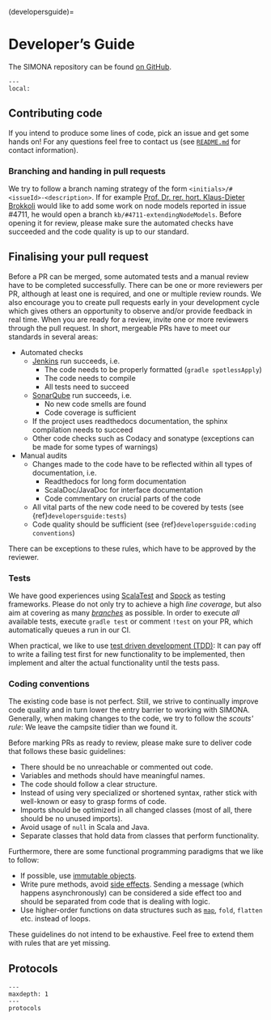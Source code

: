 (developersguide)=

# Developer’s Guide

The SIMONA repository can be found [on GitHub](https://github.com/ie3-institute/simona).

```{contents}
---
local:
```

## Contributing code

If you intend to produce some lines of code, pick an issue and get some hands on! For any questions feel
free to contact us (see [`README.md`](https://github.com/ie3-institute/simona/blob/dev/README.md) for contact information).

### Branching and handing in pull requests

We try to follow a branch naming strategy of the form `<initials>/#<issueId>-<description>`.
If for example [Prof. Dr. rer. hort. Klaus-Dieter Brokkoli](https://www.instagram.com/prof_broccoli/) would like to add some work on node models reported in issue #4711, he would open a branch `kb/#4711-extendingNodeModels`.
Before opening it for review, please make sure the automated checks have succeeded and the code quality is up to our standard.

## Finalising your pull request

Before a PR can be merged, some automated tests and a manual review have to be completed successfully.
There can be one or more reviewers per PR, although at least one is required, and one or multiple review rounds.
We also encourage you to create pull requests early in your development cycle which gives others an opportunity to observe and/or provide feedback in real time. 
When you are ready for a review, invite one or more reviewers through the pull request.
In short, mergeable PRs have to meet our standards in several areas:
- Automated checks
  - [Jenkins](https://simona.ie3.e-technik.tu-dortmund.de/ci/job/ie3-institute/job/simona/) run succeeds, i.e. 
    - The code needs to be properly formatted (`gradle spotlessApply`)
    - The code needs to compile
    - All tests need to succeed
  - [SonarQube](https://simona.ie3.e-technik.tu-dortmund.de/sonar/dashboard?id=edu.ie3%3Asimona) run succeeds, i.e. 
    - No new code smells are found 
    - Code coverage is sufficient
  - If the project uses readthedocs documentation, the sphinx compilation needs to succeed
  - Other code checks such as Codacy and sonatype (exceptions can be made for some types of warnings)
- Manual audits
  - Changes made to the code have to be reflected within all types of documentation, i.e.
    - Readthedocs for long form documentation
    - ScalaDoc/JavaDoc for interface documentation
    - Code commentary on crucial parts of the code
  - All vital parts of the new code need to be covered by tests (see {ref}`developersguide:tests`)
  - Code quality should be sufficient (see {ref}`developersguide:coding conventions`)

There can be exceptions to these rules, which have to be approved by the reviewer.

### Tests

We have good experiences using [ScalaTest](https://www.scalatest.org/) and [Spock](http://spockframework.org/) as testing frameworks.
Please do not only try to achieve a high _line coverage_, but also aim at covering as many [_branches_](https://en.wikipedia.org/wiki/Code_coverage) as possible.
In order to execute _all_ available tests, execute `gradle test` or comment `!test` on your PR, which automatically queues a run in our CI.

When practical, we like to use [test driven development (TDD)](https://www.guru99.com/test-driven-development.html):
It can pay off to write a failing test first for new functionality to be implemented, then implement and alter the actual functionality until the tests pass.

### Coding conventions

The existing code base is not perfect. Still, we strive to continually improve code quality and in turn lower the entry barrier to working with SIMONA.
Generally, when making changes to the code, we try to follow the _scouts' rule_: We leave the campsite tidier than we found it.

Before marking PRs as ready to review, please make sure to deliver code that follows these basic guidelines:
- There should be no unreachable or commented out code.
- Variables and methods should have meaningful names.
- The code should follow a clear structure.
- Instead of using very specialized or shortened syntax, rather stick with well-known or easy to grasp forms of code.
- Imports should be optimized in all changed classes (most of all, there should be no unused imports).
- Avoid usage of `null` in Scala and Java.
- Separate classes that hold data from classes that perform functionality.

Furthermore, there are some functional programming paradigms that we like to follow:
- If possible, use [immutable objects](https://en.wikipedia.org/wiki/Immutable_object).
- Write pure methods, avoid [side effects](https://en.wikipedia.org/wiki/Side_effect_(computer_science)). Sending a message (which happens asynchronously) can be considered a side effect too and should be separated from code that is dealing with logic.
- Use higher-order functions on data structures such as [`map`](https://en.wikipedia.org/wiki/Map_(higher-order_function)), `fold`, `flatten` etc. instead of loops.

These guidelines do not intend to be exhaustive. Feel free to extend them with rules that are yet missing.

## Protocols

```{toctree}
---
maxdepth: 1
---
protocols
```
